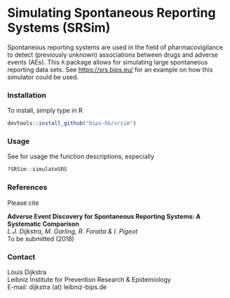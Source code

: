 # Simulating Spontaneous Reporting Systems (SRSim)

Spontaneous reporting systems are used in the field of pharmacovigilance to detect (previously unknown) associations between drugs and adverse events (AEs). This `R` package allows for simulating large spontaneous reporting data sets. See https://srs.bips.eu/ for an example on how this simulator could be used.   

### Installation 
To install, simply type in R

```R
devtools::install_github("bips-hb/srsim")
```

### Usage

See for usage the function descriptions, especially 
```R
?SRSim::simulateSRS
```

### References

Please cite 

__Adverse Event Discovery for Spontaneous Reporting Systems: A Systematic Comparison__\
*L.J. Dijkstra, M. Garling, R. Foraita & I. Pigeot*\
To be submitted (2018)

### Contact

Louis Dijkstra\
Leibniz Institute for Prevention Research & Epidemiology  
E-mail: dijkstra (at) leibniz-bips.de